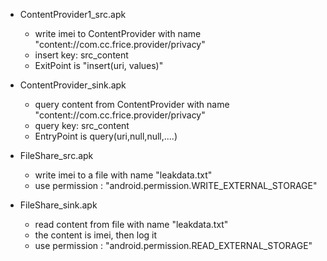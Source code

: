 - ContentProvider1_src.apk
  - write imei to ContentProvider with name "content://com.cc.frice.provider/privacy"
  - insert key: src_content
  - ExitPoint is "insert(uri, values)"
- ContentProvider_sink.apk
  - query content from ContentProvider with name "content://com.cc.frice.provider/privacy"
  - query key: src_content
  - EntryPoint is query(uri,null,null,....)



- FileShare_src.apk

  - write imei to a file with name "leakdata.txt"
  - use permission : "android.permission.WRITE_EXTERNAL_STORAGE"

- FileShare_sink.apk

  - read content from file with name "leakdata.txt"
  - the content is imei, then log it
  - use permission : "android.permission.READ_EXTERNAL_STORAGE"
